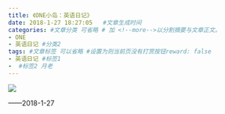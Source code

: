 ```yaml
---
title: 《ONE小岛：英语日记》
date: 2018-1-27 18:27:05   #文章生成时间
categories: #文章分类 可省略 # 加 <!--more-->以分割摘要与文章正文。
- ONE
- 英语日记 #分类2
tags: #文章标签 可以省略 #设置为则当前页没有打赏按钮reward: false
- 英语日记 #标签1
-  #标签2 月老
---
```

![](https://i.imgur.com/AYv0Bgj.png)

<!--more-->

——2018-1-27









